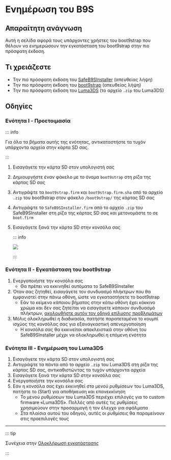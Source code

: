 # Ενημέρωση του B9S

## Απαραίτητη ανάγνωση

Αυτή η σελίδα αφορά τους υπάρχοντες χρήστες του boot9strap που θέλουν να ενημερώσουν την εγκατάσταση του boot9strap στην πιο πρόσφατη έκδοση.

## Τι χρειάζεστε

- Την πιο πρόσφατη έκδοση του [SafeB9SInstaller](https://github.com/d0k3/SafeB9SInstaller/releases/download/v0.0.7/SafeB9SInstaller-20170605-122940.zip) (απευθείας λήψη)
- Την πιο πρόσφατη έκδοση του [boot9strap](https://github.com/SciresM/boot9strap/releases/download/1.4/boot9strap-1.4.zip) (απευθείας λήψη)
- Την πιο πρόσφατη έκδοση του [Luma3DS](https://github.com/LumaTeam/Luma3DS/releases/latest) (το αρχείο `.zip` του Luma3DS)

## Οδηγίες

### Ενότητα I - Προετοιμασία

::: info

Για όλα τα βήματα αυτής της ενότητας, αντικαταστήστε τα τυχόν υπάρχοντα αρχεία στην κάρτα SD σας.

:::

1. Εισαγάγετε την κάρτα SD στον υπολογιστή σας
2. Δημιουργήστε έναν φάκελο με το όνομα `boot9strap` στη ρίζα της κάρτας SD σας
3. Αντιγράψτε τα `boot9strap.firm` και `boot9strap.firm.sha` από το αρχείο `.zip` του boot9strap στον φάκελο `/boot9strap/` της κάρτας SD σας
4. Αντιγράψτε το `SafeB9SInstaller.firm` από το αρχείο `.zip` του SafeB9SInstaller στη ρίζα της κάρτας SD σας και μετονομάστε το σε `boot.firm`
5. Εισαγάγετε ξανά την κάρτα SD στην κονσόλα σας

   ::: info

   ![](/images/screenshots/updateb9s-root-layout.png)

   :::

### Ενότητα II - Εγκατάσταση του boot9strap

1. Ενεργοποιήστε την κονσόλα σας
   - Θα πρέπει να εκκινηθεί αυτόματα το SafeB9SInstaller
2. Όταν σας ζητηθεί, εισαγάγετε τον συνδυασμό πλήκτρων που θα εμφανιστεί στην πάνω οθόνη, ώστε να εγκαταστήσετε το boot9strap
   - Εάν το κείμενο κάποιου βήματος στην κάτω οθόνη έχει κόκκινο χρώμα και δεν σας ζητείται να εισαγάγετε κάποιον συνδυασμό πλήκτρων, [ακολουθήστε αυτόν τον οδηγό επίλυσης προβλημάτων](troubleshooting-updating-b9s)
3. Μόλις ολοκληρωθεί η διαδικασία, πατήστε παρατεταμένα το κουμπί ισχύος της κονσόλας σας για εξαναγκαστική απενεργοποίηση
   - Η κονσόλα σας θα εκκινείται αποκλειστικά στην οθόνη του SafeB9SInstaller μέχρι να ολοκληρωθεί η επόμενη ενότητα

### Ενότητα III - Ενημέρωση του Luma3DS

1. Εισαγάγετε την κάρτα SD στον υπολογιστή σας
2. Αντιγράψτε τα πάντα από το αρχείο `.zip` του Luma3DS στη ρίζα της κάρτας SD σας, αντικαθιστώντας τα τυχόν υπάρχοντα αρχεία
3. Εισαγάγετε ξανά την κάρτα SD στην κονσόλα σας
4. Ενεργοποιήστε την κονσόλα σας
5. Εάν η κονσόλα σας έχει εκκινηθεί στο μενού ρυθμίσεων του Luma3DS, πατήστε το (Start) για αποθήκευση και επανεκκίνηση
   - Το μενού ρυθμίσεων του Luma3DS περιέχει επιλογές για το custom firmware «Luma3DS». Πολλές από αυτές τις ρυθμίσεις χρησιμεύουν στην προσαρμογή ή τον έλεγχο για σφάλματα
   - Στα πλαίσια αυτού του οδηγού, αυτές οι ρυθμίσεις θα παραμείνουν στις προεπιλογές τους

___

::: tip

Συνέχεια στην [Ολοκλήρωση εγκατάστασης](finalizing-setup)

:::
